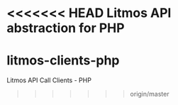 <<<<<<< HEAD
Litmos API abstraction for PHP
=======
# litmos-clients-php
Litmos API Call Clients - PHP
>>>>>>> origin/master
